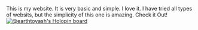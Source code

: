 This is my website. It is very basic and simple. I love it. I have tried all types of websits, but the simplicity of this one is amazing.
Check it Out!
[![@earthtoyash's Holopin board](https://holopin.io/api/user/board?user=earthtoyash)](https://holopin.io/@earthtoyash)
